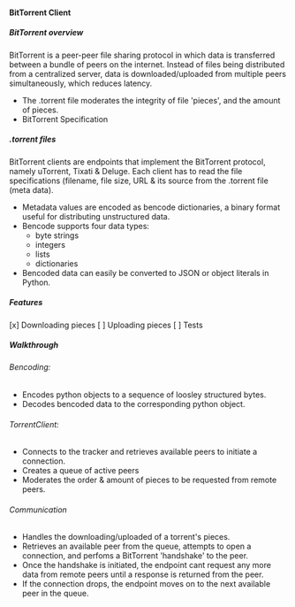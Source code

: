 #### BitTorrent Client
##### BitTorrent overview
BitTorrent is a peer-peer file sharing protocol in which data is transferred between a bundle of peers on the internet. Instead of files being distributed from a centralized server, data is downloaded/uploaded from multiple peers simultaneously, which reduces latency.
- The .torrent file moderates the integrity of file 'pieces', and the amount of pieces.
- BitTorrent Specification


##### .torrent files
BitTorrent clients are endpoints that implement the BitTorrent protocol, namely uTorrent, Tixati & Deluge. Each client has to read the file specifications (filename, file size, URL  & its source from the .torrent file (meta data). 
- Metadata values are encoded as bencode dictionaries, a binary format useful for distributing unstructured data.
- Bencode supports four data types:
	- byte strings
	- integers
	- lists 
	- dictionaries
- Bencoded data can easily be converted to JSON or object literals in Python.



##### Features
[x] Downloading pieces
[ ] Uploading pieces
[ ] Tests



##### Walkthrough
###### Bencoding:
- Encodes python objects to a sequence of loosley structured bytes.
- Decodes bencoded data to the corresponding python object.
###### TorrentClient:
- Connects to the tracker and retrieves available peers to initiate a connection.
- Creates a queue of active peers
- Moderates the order & amount of pieces to be requested from remote peers.
###### Communication
- Handles the downloading/uploaded of a torrent's pieces.
- Retrieves an available peer from the queue, attempts to open a connection, and perfoms a BitTorrent 'handshake' to the peer.
- Once the handshake is initiated, the endpoint cant request any more data from remote peers until a response is returned from the peer.
- If the connection drops, the endpoint moves on to the next available peer in the queue.
